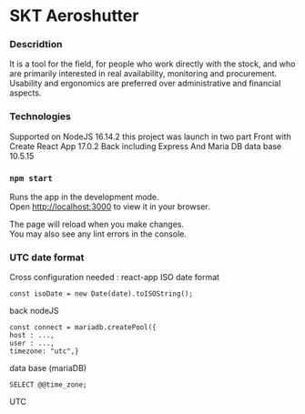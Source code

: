 # SKT Aeroshutter

### Descridtion

It is a tool for the field, for people who work directly with the stock, and who are primarily interested in real availability, monitoring and procurement. Usability and ergonomics are preferred over administrative and financial aspects.

### Technologies

Supported on NodeJS 16.14.2 this project was launch in two part
Front with Create React App 17.0.2
Back including Express
And Maria DB data base 10.5.15

### `npm start`

Runs the app in the development mode.\
Open [http://localhost:3000](http://localhost:3000) to view it in your browser.

The page will reload when you make changes.\
You may also see any lint errors in the console.

### UTC date format

Cross configuration needed :
react-app ISO date format

```react
const isoDate = new Date(date).toISOString();
```

back nodeJS

```nodejs
const connect = mariadb.createPool({
host : ...,
user : ...,
timezone: "utc",}
```

data base (mariaDB)

```mysql
SELECT @@time_zone;
```

UTC
